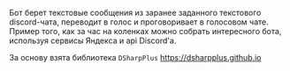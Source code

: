 Бот берет текстовые сообщения из заранее заданного текстового discord-чата, переводит в голос и проговоривает в голосовом чате.
Пример того, как за час на коленках можно собрать интересного бота, используя сервисы Яндекса и api Discord'а.

За основу взята библиотека `DSharpPlus` https://dsharpplus.github.io
